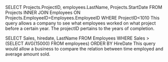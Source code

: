 SELECT Projects.ProjectID, employees.LastName, Projects.StartDate
FROM Projects
INNER JOIN Employees ON Projects.EmployeeID=Employees.EmployeeID
WHERE ProjectID<1010
This query allows a company to see what employees worked on what project before a certain year. The projectID pertains to the years of completion.

SELECT Sales, hiredate, LastName
FROM Employees
WHERE Sales >
 (SELECT AVG(15000)
 FROM employees)
ORDER BY HireDate
This query would allow a business to compare the relation between time employed and average amount sold. 
